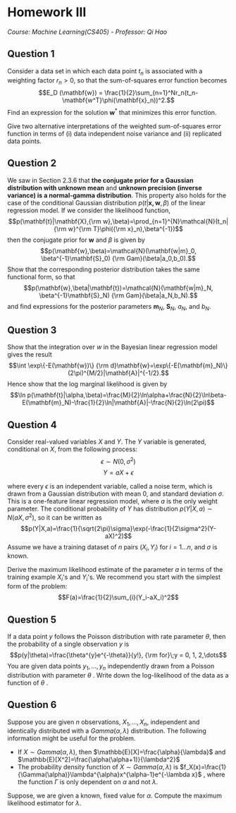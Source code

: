 # Homework Ⅲ

*Course: Machine Learning(CS405) - Professor: Qi Hao*

## Question 1

Consider a data set in which each data point $t_n$ is associated with a weighting factor $r_n>0$, so that the sum-of-squares error function becomes 
$$E_D (\mathbf{w}) = \frac{1}{2}\sum_{n=1}^Nr_n(t_n-\mathbf{w^T}\phi(\mathbf{x}_n))^2.$$
Find an expression for the solution $\mathbf{w}^*$ that minimizes this error function. 

Give two alternative interpretations of the weighted sum-of-squares error function in terms of (i) data independent noise variance and (ii) replicated data points.



## Question 2

We saw in Section 2.3.6 that **the conjugate prior for a Gaussian distribution with unknown mean** and **unknown precision (inverse variance) is a normal-gamma distribution**. This property also holds for the case of the conditional Gaussian distribution $p(t|\mathbf{x,w},\beta)$ of the linear regression model. If we consider the likelihood function,
$$p(\mathbf{t}|\mathbf{X},{\rm w},\beta)=\prod_{n=1}^{N}\mathcal{N}(t_n|{\rm w}^{\rm T}\phi({\rm x}_n),\beta^{-1})$$
then the conjugate prior for $\mathbf{w}$ and $\beta$ is given by
$$p(\mathbf{w},\beta)=\mathcal{N}(\mathbf{w|m}_0, \beta^{-1}\mathbf{S}_0) {\rm Gam}(\beta|a_0,b_0).$$
Show that the corresponding posterior distribution takes the same functional form, so that
$$p(\mathbf{w},\beta|\mathbf{t})=\mathcal{N}(\mathbf{w|m}_N, \beta^{-1}\mathbf{S}_N) {\rm Gam}(\beta|a_N,b_N).$$
and find expressions for the posterior parameters $\mathbf{m}_N$, $\mathbf{S}_N$, $a_N$, and $b_N$.



## Question 3

Show that the integration over $w$ in the Bayesian linear regression model gives the result
$$\int \exp\{-E(\mathbf{w})\} {\rm d}\mathbf{w}=\exp\{-E(\mathbf{m}_N)\}(2\pi)^{M/2}|\mathbf{A}|^{-1/2}.$$
Hence show that the log marginal likelihood is given by
$$\ln p(\mathbf{t}|\alpha,\beta)=\frac{M}{2}\ln\alpha+\frac{N}{2}\ln\beta-E(\mathbf{m}_N)-\frac{1}{2}\ln|\mathbf{A}|-\frac{N}{2}\ln(2\pi)$$


## Question 4

Consider real-valued variables $X$ and $Y$. The $Y$ variable is generated, conditional on $X$, from the following process:
$$\epsilon\sim N(0,\sigma^2)$$
$$Y=aX+\epsilon$$

where every $\epsilon$ is an independent variable, called a noise term, which is drawn from a Gaussian distribution with mean 0, and standard deviation $\sigma$. This is a one-feature linear regression model, where $a$ is the only weight parameter. The conditional probability of $Y$ has distribution $p(Y|X, a)\sim N(aX, \sigma^2)$, so it can be written as
$$p(Y|X,a)=\frac{1}{\sqrt{2\pi}\sigma}\exp(-\frac{1}{2\sigma^2}(Y-aX)^2)$$
Assume we have a training dataset of $n$ pairs ($X_i, Y_i$) for $i = 1...n$, and $\sigma$ is known.

Derive the maximum likelihood estimate of the parameter $a$ in terms of the training example $X_i$'s and $Y_i$'s. We recommend you start with the simplest form of the problem:
$$F(a)=\frac{1}{2}\sum_{i}(Y_i-aX_i)^2$$


## Question 5

If a data point $y$ follows the Poisson distribution with rate parameter $\theta$, then the probability of a single observation $y$ is
$$p(y|\theta)=\frac{\theta^{y}e^{-\theta}}{y!}, {\rm for}\;y = 0, 1, 2,\dots$$
You are given data points $y_1, \dots ,y_n$ independently drawn from a Poisson distribution with parameter $\theta$ . Write down the log-likelihood of the data as a function of $\theta$ .



## Question 6

Suppose you are given $n$ observations, $X_1,\dots,X_n$, independent and identically distributed with a $Gamma(\alpha, \lambda$) distribution. The following information might be useful for the problem.

* If $X\sim Gamma(\alpha,\lambda)$, then $\mathbb{E}[X]=\frac{\alpha}{\lambda}$ and $\mathbb{E}[X^2]=\frac{\alpha(\alpha+1)}{\lambda^2}$ 
* The probability density function of $X\sim Gamma(\alpha,\lambda)$ is $f_X(x)=\frac{1}{\Gamma(\alpha)}\lambda^{\alpha}x^{\alpha-1}e^{-\lambda x}$ , where the function $\Gamma$ is only dependent on $\alpha$ and not $\lambda$.

Suppose, we are given a known, fixed value for $\alpha$. Compute the maximum likelihood estimator for $\lambda$.

